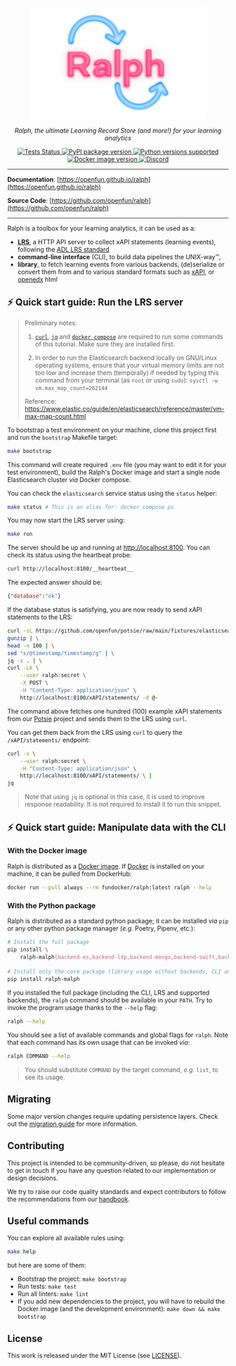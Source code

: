 
<p align="center">
  <a href="https://openfun.github.io/ralph"><img src="https://raw.githubusercontent.com/openfun/logos/main/ralph/ralph-color-dark.png" alt="Ralph logo" width="400"></a>
</p>

<p align="center">
    <em>Ralph, the ultimate Learning Record Store (and more!) for your learning analytics</em>
</p>

<p align="center">
<a href="https://circleci.com/gh/openfun/ralph/tree/master">
    <img src="https://img.shields.io/circleci/build/gh/openfun/ralph/master?label=Tests&logo=circleci" alt="Tests Status">
</a>
<a href="https://pypi.org/project/ralph-malph">
    <img src="https://img.shields.io/pypi/v/ralph-malph?label=PyPI+package" alt="PyPI package version">
</a>
<a href="https://pypi.org/project/ralph-malph">
    <img src="https://img.shields.io/pypi/pyversions/ralph-malph?label=Python" alt="Python versions supported">
</a>
<a href="https://hub.docker.com/r/fundocker/ralph/tags">
    <img src="https://img.shields.io/docker/v/fundocker/ralph/latest?label=Docker+image" alt="Docker image version">
</a>
<a href="https://discord.gg/vYx6YWxJCS">
    <img src="https://img.shields.io/discord/1082704478463082496?label=Discord&logo=discord&style=shield" alt="Discord">
</a>
</p>

---

**Documentation**: [https://openfun.github.io/ralph](https://openfun.github.io/ralph)

**Source Code**: [https://github.com/openfun/ralph](https://github.com/openfun/ralph)

---

Ralph is a toolbox for your learning analytics, it can be used as a:

- **[LRS](https://en.wikipedia.org/wiki/Learning_Record_Store)**, a HTTP API server to collect xAPI statements (learning events), following the [ADL LRS standard](https://github.com/adlnet/xAPI-Spec/blob/master/xAPI-Communication.md#partthree)
- **command-line interface** (CLI), to build data pipelines the UNIX-way™️,
- **library**, to fetch learning events from various backends, (de)serialize or
    convert them from and to various standard formats such as
    [xAPI](https://adlnet.gov/projects/xapi/), or
    [openedx](https://docs.openedx.org/en/latest/developers/references/internal_data_formats/tracking_logs/index) html

## ⚡️ Quick start guide: Run the LRS server

> Preliminary notes:
>
> 1. [`curl`](https://curl.se), [`jq`](https://stedolan.github.io/jq/) and
>    [`docker compose`](https://docs.docker.com/compose/) are required to run
>    some commands of this tutorial. Make sure they are installed first.
>
> 2. In order to run the Elasticsearch backend locally on GNU/Linux operating
>    systems, ensure that your virtual memory limits are not too low and
>    increase them (temporally) if needed by typing this command from your
>    terminal (as `root` or using `sudo`): `sysctl -w vm.max_map_count=262144`
>
> Reference:
> https://www.elastic.co/guide/en/elasticsearch/reference/master/vm-max-map-count.html

To bootstrap a test environment on your machine, clone this project first and
run the `bootstrap` Makefile target:

```bash
make bootstrap
```

This command will create required `.env` file (you may want to edit it for your
test environment), build the Ralph's Docker image and start a single node
Elasticsearch cluster _via_ Docker compose.

You can check the `elasticsearch` service status using the `status` helper:

```bash
make status # This is an alias for: docker compose ps
```

You may now start the LRS server using:

```bash
make run
```

The server should be up and running at
[http://localhost:8100](http://localhost:8100). You can check its status using
the heartbeat probe:

```bash
curl http://localhost:8100/__heartbeat__
```

The expected answer should be:

```json
{"database":"ok"}
```

If the database status is satisfying, you are now ready to send xAPI statements
to the LRS:

```bash
curl -sL https://github.com/openfun/potsie/raw/main/fixtures/elasticsearch/lrs.json.gz | \
gunzip | \
head -n 100 | \
sed "s/@timestamp/timestamp/g" | \
jq -s . | \
curl -Lk \
    --user ralph:secret \
    -X POST \
    -H "Content-Type: application/json" \
    http://localhost:8100/xAPI/statements/ -d @-
```

The command above fetches one hundred (100) example xAPI statements from our
[Potsie](https://github.com/openfun/potsie) project and sends them to the LRS
using `curl`.

You can get them back from the LRS using `curl` to query the
`/xAPI/statements/` endpoint:

```bash
curl -s \
    --user ralph:secret \
    -H "Content-Type: application/json" \
    http://localhost:8100/xAPI/statements/ \ |
jq
```

> Note that using `jq` is optional in this case, it is used to improve response
> readability. It is not required to install it to run this snippet.

## ⚡️ Quick start guide: Manipulate data with the CLI

### With the Docker image

Ralph is distributed as a [Docker
image](https://hub.docker.com/repository/docker/fundocker/ralph). If
[Docker](https://docs.docker.com/get-docker/) is installed on your machine, it
can be pulled from DockerHub:

```bash
docker run --pull always --rm fundocker/ralph:latest ralph --help
```

### With the Python package

Ralph is distributed as a standard python package; it can be installed _via_
`pip` or any other python package manager (_e.g._ Poetry, Pipenv, etc.):

```bash
# Install the full package
pip install \
    ralph-malph[backend-es,backend-ldp,backend-mongo,backend-swift,backend-ws,cli,lrs]

# Install only the core package (library usage without backends, CLI and LRS)
pip install ralph-malph
```

If you installed the full package (including the CLI, LRS and supported
backends), the `ralph` command should be available in your `PATH`. Try to
invoke the program usage thanks to the `--help` flag:

```bash
ralph --help
```

You should see a list of available commands and global flags for `ralph`. Note
that each command has its own usage that can be invoked _via_:

```bash
ralph COMMAND --help
```

> You should substitute `COMMAND` by the target command, _e.g._ `list`, to see
> its usage.

## Migrating

Some major version changes require updating persistence layers. Check out the [migration guide](https://github.com/openfun/ralph/blob/master/UPGRADE.md) for more information.

## Contributing

This project is intended to be community-driven, so please, do not hesitate to
get in touch if you have any question related to our implementation or design
decisions.

We try to raise our code quality standards and expect contributors to follow
the recommendations from our
[handbook](https://handbook.openfun.fr).

## Useful commands


You can explore all available rules using:

```bash
make help
```
but here are some of them:

- Bootstrap the project: `make bootstrap`
- Run tests: `make test`
- Run all linters: `make lint`
- If you add new dependencies to the project, you will have to rebuild the Docker
image (and the development environment): `make down && make bootstrap`

## License

This work is released under the MIT License (see [LICENSE](./LICENSE.md)).
